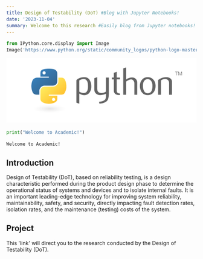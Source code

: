 ```yaml
---
title: Design of Testability (DoT) #Blog with Jupyter Notebooks!
date: '2023-11-04'
summary: Welcome to this research #Easily blog from Jupyter notebooks!
---
```



```python
from IPython.core.display import Image
Image('https://www.python.org/static/community_logos/python-logo-master-v3-TM-flattened.png')
```

    
![png](output_1_0.png)
    

```python
print("Welcome to Academic!")
```

    Welcome to Academic!

## Introduction
Design of Testability (DoT), based on reliability testing, is a design characteristic performed during the product design phase to determine the operational status of systems and devices and to isolate internal faults. It is an important leading-edge technology for improving system reliability, maintainability, safety, and security, directly impacting fault detection rates, isolation rates, and the maintenance (testing) costs of the system.

<!--Place the notebooks that you would like to publish in a `notebooks` folder at the root of your website.

## Import the notebooks into your site

```bash
pipx install academic
academic import 'notebooks/**.ipynb' content/post/ --verbose
```

The notebooks will be published to the folder you specify above. In this case, they will be published to your `content/post/` folder.
-->

## Project
This 'link' will direct you to the research conducted by the Design of Testability (DoT).